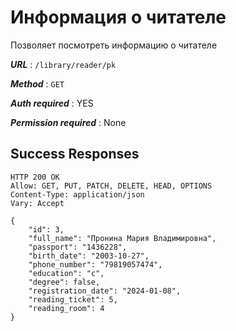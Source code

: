 # Информация о читателе

Позволяет посмотреть информацию о читателе

***URL*** : `/library/reader/pk`

***Method*** : `GET`

***Auth required*** : YES

***Permission required*** : None

## Success Responses

    HTTP 200 OK
    Allow: GET, PUT, PATCH, DELETE, HEAD, OPTIONS
    Content-Type: application/json
    Vary: Accept
    
    {
        "id": 3,
        "full_name": "Пронина Мария Владимировна",
        "passport": "1436228",
        "birth_date": "2003-10-27",
        "phone_number": "79819057474",
        "education": "с",
        "degree": false,
        "registration_date": "2024-01-08",
        "reading_ticket": 5,
        "reading_room": 4
    }